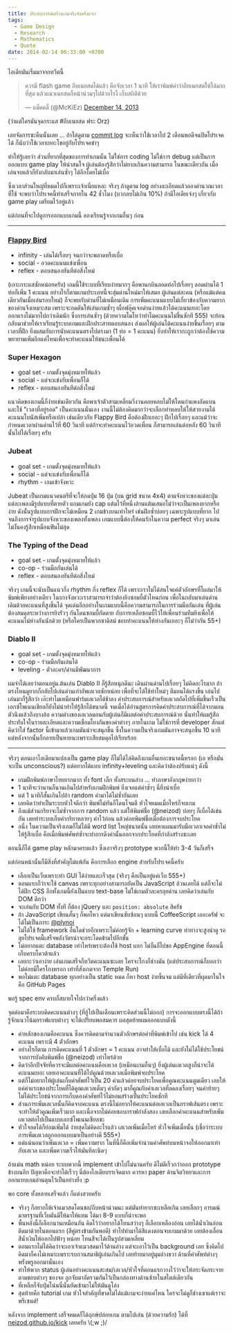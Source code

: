 ```yaml
---
title: ประสบการณ์สร้างเกมจริงจังครั้งแรก
tags:
  - Game Design
  - Research
  - Mathematics
  - Quote
date: 2014-02-14 06:33:00 +0700
---
```


ไอเดียมันเริ่มมาจากทวีตนี้

<blockquote class="twitter-tweet" lang="en"><p>ควรมี flash game ถีบเนยสดได้แล้ว คือจับเวลา 1 นาที ให้เราพิมพ์คำว่าถีบเนยสดให้ได้มากที่สุด แล้วแมวเนยสดก็หน้าน่วมๆไปด้วยไรงี้ เก็บสถิติด้วย</p>&mdash; แม็คคลี่ (@McKiEz) <a href="https://twitter.com/McKiEz/statuses/411799743132471296">December 14, 2013</a></blockquote>
<script async src="//platform.twitter.com/widgets.js" charset="utf-8"></script>

(ว่าแต่ใครมันจุดกระแส #ถีบเนยสด ฟระ Orz)

เลยจัดการซะคืนนั้นเลย ... ถ้าไล่ดูตาม [commit log][] จะเห็นว่าใช้เวลาไป 2 เดือนพอดีจนปิดโปรเจคได้ ก็นับว่าใช้เวลาเยอะโขอยู่กับโปรเจคขำๆ

ทำให้รู้เลยว่า ส่วนที่ยากที่สุดของการทำเกมนั้น ไม่ใช่การ coding ไม่ใช่การ debug แต่เป็นการออกแบบ game play ให้น่าสนใจ ผู้เล่นต้องรู้สึกว่าไม่ยากเกินความสามารถ ในขณะเดียวกัน เมื่อเล่นจบแล้วก็ยังกลับมาเล่นซ้ำๆ ได้อีกโดยไม่เบื่อ

ซึ่งเวลาส่วนใหญ่ที่หมดไปก็เพราะเจ้าเนี่ยแหละ จริงๆ ถ้าดูตาม log อย่างละเอียดแล้วลองคำนวณเวลาที่ใช้ จะพบว่าโปรเจคนี้ทำเสร็จภายใน 42 ชั่วโมง (บวกลบไม่เกิน 10%) ถ้ามีไอเดียเจ๋งๆ เกี่ยวกับ game play เตรียมไว้อยู่แล้ว

แต่ก่อนที่จะไปดูการออกแบบเกมนี้ ลองเรียนรู้จากเกมอื่นๆ ก่อน

---

### [Flappy Bird](http://www.blognone.com/node/53310)

- infinity - เล่นได้เรื่อยๆ จนกว่าจะพลาดหรือเบื่อ
- social - อวดคะแนนแข่งเพื่อน
- reflex - ตอบสนองทันทีต่อสิ่งใหม่

(เกาะกระแสซักหน่อยครับ) เกมนี้ใช้ระบบที่เรียบง่ายมากๆ คือพานกบินลอดท่อไปเรื่อยๆ ลอดผ่านได้ 1 ท่อก็เพิ่ม 1 คะแนน อย่างไรก็ตามเกมประเภทนี้จะสุ่มด่านใหม่มาให้เสมอ ผู้เล่นแต่ละคน (หรือแม้แต่คนเดียวกันเมื่อเล่นรอบใหม่) ก็จะพบกับด่านที่ไม่เหมือนเดิม การเพิ่มคะแนนแบบไม่เกี่ยวข้องกับความยากของด่านจึงเหมาะสม เพราะจะกดดันให้เล่นเกมซ้ำๆ เผื่อฟลุ๊คเจอด่านง่ายแล้วได้คะแนนเยอะโดยออกแรงไม่มากไปกว่าเดิมนัก ซึ่งการเล่นซ้ำๆ (ด้วยความโมโหว่าทำไมคะแนนไม่ขึ้นซักที 555) จะย้อนกลับมาช่วยให้เราเรียนรู้ระบบเกมและฝึกประสาทตอบสนอง ส่งผลให้ผู้เล่นได้คะแนนง่ายขึ้นเรื่อยๆ ตามเวลาที่ฝึก ยิ่งผสมกับการนับคะแนนตรงไปตรงมา (1 ท่อ = 1 คะแนน) ยิ่งทำให้เรากะถูกว่าต้องใช้ความพยายามเพิ่มอีกแค่ไหนเพื่อจะทำคะแนนให้ชนะเพื่อนได้


### Super Hexagon

- goal set - เกมตั้งจุดมุ่งหมายให้แล้ว
- social - แต่จะแข่งกับเพื่อนก็ได้
- reflex - ตอบสนองทันทีต่อสิ่งใหม่

แนวคิดของเกมนี้ก็ง่ายเช่นเดียวกัน คือพาเจ้าตัวสามเหลี่ยมวิ่งวนคอยหลบไม่ให้โดนกำแพงอัดแบน และใช้ "เวลาที่อยู่รอด" เป็นคะแนนนั่นเอง งานนี้ไม่ต้องคิดมากว่าจะเลือกท่าหลบให้ให้สวยงามได้คะแนนโบนัสเพิ่มหรือเปล่า เช่นเดียวกับ Flappy Bird คือต้องฝึกเยอะๆ ฝึกไปเรื่อยๆ และแม้ว่าจะกำหนดเวลาผ่านด่านไว้ที่ 60 วินาที แต่ถ้าจะทำคะแนนไว้อวดเพื่อน ก็สามารถเล่นต่อหลัง 60 วินาทีนั้นไปได้เรื่อยๆ ครับ


### Jubeat

- goal set - เกมตั้งจุดมุ่งหมายให้แล้ว
- social - แต่จะแข่งกับเพื่อนก็ได้
- rhythm - เกมเข้าจังหวะ

Jubeat เป็นเกมแนวดนตรีที่จะให้กดปุ่ม 16 ปุ่ม (บน grid ขนาด 4x4) ตามจังหวะของแต่ละปุ่ม แต่ละเพลงมีรูปแบบที่ตายตัว แถมเกมยัง cap แต้มไว้ที่หนึ่งล้านแต้มเสมอไม่ว่าจะเป็นเพลงยากหรือง่าย ดังนั้นรูปแบบการฝึกจะไม่เหมือน 2 เกมข้างบนเท่าไหร่ เช่นฝึกซ้ำบ่อยๆ เฉพาะรูปแบบที่ยาก ไปจนถึงการจำรูปแบบจังหวะของเพลงทั้งเพลง เกมแบบนี้ต้องให้คนรักในความ perfect จริงๆ มาเล่น ไม่งั้นคงรู้สึกเหมือนฟินไม่สุด


### The Typing of the Dead

- goal set - เกมตั้งจุดมุ่งหมายให้แล้ว
- co-op - ร่วมมือกันเล่นได้
- reflex - ตอบสนองทันทีต่อสิ่งใหม่

จริงๆ เกมนี้จะนับเป็นแนวกึ่ง rhythm กึ่ง reflex ก็ได้ เพราะเราไม่ได้สนใจแค่ตัวอักษรที่โผล่มาให้พิมพ์เพียงอย่างเดียว ในบางจังหวะเราสามารถจำว่าต้องยิงซอมบี้ตัวไหนก่อน เพื่อในกลับมาเล่นด่านเดิมด้วยคะแนนที่สูงขึ้นได้ จุดเด่นอีกอย่างในเกมแบบนี้คือความสามารถในการร่วมมือกันเล่น ที่ผู้เล่นต้องสมดุลระหว่างการยิงรัวๆ กันโดนซอมบี้กัดตาย กับการเหลือซอมบี้ไว้ให้เพื่อนร่วมทีมยิงเพื่อให้คะแนนไม่ห่างกันนักด้วย (หรือใครเป็นพวกซาดิสม์ ชอบทำคะแนนให้ห่างกันเยอะๆ ก็ไม่ว่ากัน 55+)


### Diablo II

- goal set - เกมตั้งจุดมุ่งหมายให้แล้ว
- co-op - ร่วมมือกันเล่นได้
- leveling - ตัวละคร/ด่านมีพัฒนาการ

ผมจำได้เลยว่าตอนอยู่ม.ต้นเล่น Diablo II ก็รู้สึกหนุกดีนะ เดินผ่านด่านไปเรื่อยๆ ไม่คิดอะไรมาก ถ้าตรงไหนดูยากก็กลับไปเล่นด่านเก่าอัพเลเวลซักหน่อย เพื่อที่จะได้ใช้ท่าใหม่ๆ ตีมอนได้แรงขึ้น เล่นไปเล่นมาก็รู้สึกว่า เอ๊ะทำไมเหมือนฟาร์มเลเวลได้ช้าลง ค่าประสบการณ์สำหรับเลเวลถัดไปที่เพิ่มขึ้นเร็วเป็นเอกซ์โพเนนเชียลก็ยังไม่น่าทำให้รู้สึกได้ขนาดนี้ จนเมื่อได้อ่านสูตรการคิดค่าประสบการณ์ที่ได้จากมอนตัวนึงแล้วถึงบางอ้อ ความต่างของเลเวลมอนกับผู้เล่นก็มีผลต่อค่าประสบการณ์ด้วย นั่นทำให้ผมรู้สึกประทับใจในรายละเอียดและความเชื่อมโยงกันของค่าต่างๆ ภายในเกม ไม่ใช่การที่ developer สักแต่คิดว่าใส่ factor นี้เข้ามาแล้วเกมมันน่าจะสนุกขึ้น ซึ่งในความเป็นจริงเกมมันอาจจะสนุกขึ้น 10 นาที แต่หลังจากนั้นก็กลายเป็นหายนะเพราะเสียสมดุลไปเรียบร้อย

---

จริงๆ ตอนเอาไอเดียมาแปลงเป็น game play ก็ไม่ได้ไล่คิดถึงเกมอื่นเยอะขนาดนี้หรอก (เอ หรือมันจะเป็น unconscious?) แต่อยากได้แบบ infinity+leveling และคิดว่าต้องปรับแน่ๆ ดังนี้

- เกมฝึกพิมพ์ภาษาไทยยากมาก ทั้ง font เล็ก ทั้งสระบนล่าง ...  ทำภาษาอังกฤษง่ายกว่า
- 1 นาทีจะว่านานก็นานเกินไปสำหรับเกมฝึกพิมพ์ ยิ่งเจอแต่คำซ้ำๆ นี่ยิ่งน่าเบื่อ
- แต่ 1 นาทีก็สั้นเกินไปถ้า random คำมาได้ไม่ซ้ำกันเลย
- เลยคิดว่าทำเป็นระบบหัวใจดีกว่า พิมพ์ไม่ทันก็โดนโจมตี หัวใจหมดเมื่อไหร่ก็จบเกม
- ถึงแม้ส่วนกริยาจะไม่ซ้ำจากการ random แล้ว แต่ให้พิมพ์ชื่อ (@neizod) บ่อยๆ ก็เบื่อได้เช่นกัน เลยทำระบบเก็บคำกริยาหลายๆ คำไว้ก่อน แล้วค่อยพิมพ์ชื่อเมื่อต้องการจบประโยค
- อนึ่ง ในความเป็นจริงเกมก็ไม่ได้มี word list ใหญ่ขนาดนั้น เลยหาแผนมารับมือเวลาเจอคำซ้ำไม่ให้รู้สึกเบื่อ คือเมื่อพิมพ์ศัพท์ซ้ำจะทำการดึงคำนั้นออกจากประโยคที่กำลังสร้างซะเลย

ตอนนี้ก็ได้ game play หลักมาครบแล้ว ซึ่งเอาจริงๆ prototype พวกนี้ให้ทำ 3-4 วันก็เสร็จ

แต่ก่อนหน้านั้นก็มีสิ่งที่สำคัญไม่แพ้กัน คือการเลือก engine สำหรับโปรเจคนี้ครับ

- เลือกเป็นเว็บเพราะทำ GUI ได้ง่ายและเร็วสุด (จริงๆ คือเป็นอยู่แค่เว็บ 555+)
- ตอนแรกก็ว่าจะใช้ canvas เพราะทุกอย่างสามารถยัดเป็น JavaScript ล้วนเลยได้ แต่ก็จะไม่ได้ฝึก CSS อีกทั้งเกมนี้ยังเป็นแบบ text-base ไม่ใช่เกมตัวละครลุยด่าน เลยคิดว่าเล่นกับ DOM ดีกว่า
- จะเล่นกับ DOM ทั้งที ก็ต้อง jQuery และ `position: absolute` สิครัช
- ถ้า JavaScript เขียนสั้นๆ ก็พอไหว แต่มาเขียนซับซ้อนๆ แบบนี้ CoffeeScript เถอะครัฟ จะได้ไม่เป็นภาระ [@plynoi][]
- ไม่ได้ใช้ framework อื่นใดช่วยอีกเพราะไม่ค่อยรู้จัก + learning curve ท่าทางจะสูงน่าดู รอลุยโปรเจคนี้เสร็จพลังวัตรน่าจะกระโดดข้ามไปอีกขั้น
- ไม่อยากแตะ database เท่าไหร่เพราะต้องใช้ host แยก ไม่งั้นก็ไปขอ AppEngine ที่ตอนนี้เก็บครบโควต้าแล้ว
- เลยกะว่าเอาง่าย เล่นเกมเสร็จก็ทวีตคะแนนซะเลย ใครจะโกงก็ช่างมัน (แต่ประสบการณ์ก็บอกว่าไม่ค่อยมีใครโกงหรอก เท่าที่สังเกตจาก Temple Run)
- พอไม่แตะ database ทุกอย่างเป็น static หมด ก็หา host ง่ายขึ้นจม แต่มีที่เดียวที่ผุดมาในใจคือ GitHub Pages

พอรู้ spec env ครบก็สบายใจไปกว่าครึ่งแล้ว

จุดต่อมาคือระบบคิดคะแนนต่างๆ (ที่อู้ไปเป็นเดือนเพราะคิดส่วนนี้ไม่ออก) การจะออกแบบตรงนี้ได้ถ้ารู้จักแนวโน้มกราฟแบบต่างๆ จะได้เปรียบพอสมควร ผลสุดท้ายผมออกแบบดังนี้

- ค่าหลักของเกมคือคะแนน ซึ่งควรคิดตามจำนวนตัวอักษรต่อคำที่พิมพ์เข้าไป เช่น kick ได้ 4 คะแนน เพราะมี 4 ตัวอักษร
- อย่างไรก็ตาม การคิดคะแนนที่ 1 ตัวอักษร = 1 คะแนน อาจทำให้เบื่อได้ และยังไม่ได้ใช้ประโยชน์จากการบังคับพิมพ์ชื่อ (@neizod) เท่าไหร่ด้วย
- คิดว่าอีกปัจจัยที่ควรจะมีผลต่อคะแนนคือเลเวล (เหมือนเกมอื่นๆ) ยิ่งผู้เล่นเลเวลสูงก็น่าจะได้คะแนนเยอะ เลยเอาคะแนนที่ได้ไปคูณด้วยเลเวลเมื่อพิมพ์จบประโยค
- แต่ก็ไม่อยากให้ผู้เล่นเก็บคำศัพท์ไว้เป็น 20 คำแล้วค่อยจบประโยคเพื่อคูณคะแนนตูมเดียว เลยให้แค่คำแรกของประโยคที่ได้คูณเลเวลเต็มๆ คำถัดๆ มาก็คูณกับค่าเลเวลที่ลดลงเรื่อยๆ จนคำท้ายๆ ไม่ได้ประโยชน์จากการเก็บดองคำศัพท์ไว้ไม่ยอมสร้างเป็นประโยคซักที
- ส่วนการเพิ่มเลเวลนั้นก็คิดจากคะแนน ตรงนี้ไม่อยากให้คะแนนต่อเลเวลเป็นกราฟเส้นตรง เพราะจะทำให้ตัวคูณเพิ่มเร็วมาก และเนื่อจากไม่ค่อยชอบกราฟกำลังสอง เลยเลือกค่าคะแนนสำหรับเพิ่มเลเวลต่อไปเป็นแบบเอกซ์โพเนนเชียลซะ
- หัวใจลดได้ก็ย่อมเพิ่มได้ ง่ายสุดไม่คิดอะไรแล้ว เลเวลเพิ่มเมื่อไหร่ หัวใจเพิ่มเมื่อนั้น (เชื่อว่าระบบการเพิ่มเลเวลถูกออกแบบมาเป็นอย่างดี 555+)
- แต่แน่นอนว่าเพิ่มเลเวล = เพิ่มความยาก ในที่นี้ก็คือเพิ่มจำนวนคำศัพท์บนหน้าจอให้ออกมาเท่ากับเลเวล และเพิ่มความเร็วให้มันทีละนิดๆ

ถ้าแม่น math หน่อย ระบบพวกนี้ implement เข้าไปไม่นานครับ ดีไม่ดีเร็วกว่าออก prototype ข้างบนอีก ปัญหาคือจะทำได้เร็วๆ นี่ต้องไอเดียบรรเจิดมาก ควรหา paper ด้านจิตวิทยาและการออกแบบเกมอ่านตุนไว้เป็นอย่างยิ่ง :p

พอ core ทั้งหลายเสร็จแล้ว ก็แต่งสวยครับ

- จริงๆ ก็อยากให้เจ้าแมวสดโดนชก/ถีบหน้าน่วมนะ แต่มันทำยากซะเหลือเกิน เลยเลือกๆ อารมณ์มาตรฐานที่เว็บมันมีให้มาให้แทน ได้มา 8-9 แบบก็น่าจะพอ
- พื้นหลังนี้ก็เลือกนานเหมือนกัน คิดไว้ว่าอยากได้โทนสว่างๆ ก็เลือกเหลืองอ่อน เลยได้น้ำเงินอ่อนติดมาด้วยในตอนแรก (สีคู่ตรงข้ามกันพอดี) ทำไปทำมาได้สีแดงตอนจบเกมมาด้วย เลยต้องเลื่อนสีน้ำเงินให้ออกไปฟ้าๆ หน่อย โทนสีจะได้เป็นรูปสามเหลี่ยม
- ตอนแรกไม่ได้คิดว่าจะเอาเจ้าแมวสดมาไว้ด้านล่าง แต่จะเอาไว้เป็น background เลย ซึ่งคิดไปคิดมาก็คงไม่เหมาะเพราะรบกวนสมาธิผู้เล่นเกินไป เลยย้ายมาอยู่มุมล่างขวา ด้านที่คำศัพท์ต่างๆ พรั่งพรูออกมานั่นเอง
- ทำให้พวก status ผู้เล่นอย่างคะแนนสะสม/เลเวล/หัวใจที่ตอนแรกวางไว้ว่าจะให้กระจัดกระจายตามขอบต่างๆ ของจอ ถูกจับมาอัดรวมกันไว้เป็นกล่องทางด้านซ้ายในสไตล์เดียวกัน
- ที่เหลือก็จับปุ่มโน่นนี่นั่นยัดเข้ามาไม่ให้มันดูโล่ง
- สุดท้ายคือ tutorial เกม หัวใจสำคัญที่ขาดไม่ได้แม้เกมจะง่ายแค่ไหน ใครจะไม่ดูก็ช่างเขาแต่เราจะพรีเซนต์!

หลังจาก implement เสร็จหมดก็ได้ฤกษ์ปล่อยเกม ตามไปเล่น (ด้วยความรัก) ได้ที่ [neizod.github.io/kick][kick neizod] เลยครับ \\(;w ;)/


[@plynoi]: //twitter.com/plynoi

[commit log]: //github.com/neizod/kick
[kick neizod]: //neizod.github.io/kick/

